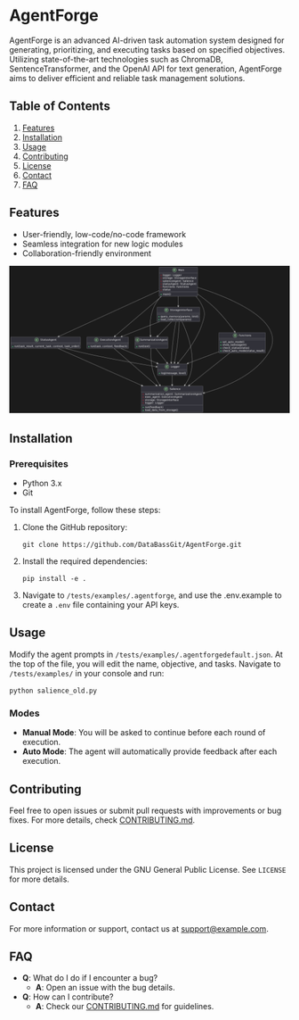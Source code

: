 # AgentForge

AgentForge is an advanced AI-driven task automation system designed for generating, prioritizing, and executing tasks based on specified objectives.
Utilizing state-of-the-art technologies such as ChromaDB, SentenceTransformer, and the OpenAI API for text generation, AgentForge aims to deliver efficient and reliable task management solutions.

## Table of Contents
1. [Features](#features)
2. [Installation](#installation)
3. [Usage](#usage)
4. [Contributing](#contributing)
5. [License](#license)
6. [Contact](#contact)
7. [FAQ](#faq)

## Features
- User-friendly, low-code/no-code framework
- Seamless integration for new logic modules
- Collaboration-friendly environment

![Salience.py](/docs/SalienceVisualization.png)

## Installation

### Prerequisites
- Python 3.x
- Git

To install AgentForge, follow these steps:

1. Clone the GitHub repository:
    ```shell
    git clone https://github.com/DataBassGit/AgentForge.git
    ```

2. Install the required dependencies:
    ```shell
    pip install -e .
    ```

3. Navigate to `/tests/examples/.agentforge`, and use the .env.example to create a `.env` file containing your API keys.

## Usage

Modify the agent prompts in `/tests/examples/.agentforgedefault.json`. At the top of the file, you will edit the name, objective, and tasks.
Navigate to `/tests/examples/` in your console and run:

```shell
python salience_old.py
```

### Modes
- **Manual Mode**: You will be asked to continue before each round of execution.
- **Auto Mode**: The agent will automatically provide feedback after each execution.

## Contributing
Feel free to open issues or submit pull requests with improvements or bug fixes. For more details, check [CONTRIBUTING.md](./CONTRIBUTING.md).

## License
This project is licensed under the GNU General Public License. See `LICENSE` for more details.

## Contact
For more information or support, contact us at [support@example.com](mailto:support@example.com).

## FAQ
- **Q**: What do I do if I encounter a bug?
  - **A**: Open an issue with the bug details.
- **Q**: How can I contribute?
  - **A**: Check our [CONTRIBUTING.md](./CONTRIBUTING.md) for guidelines.
